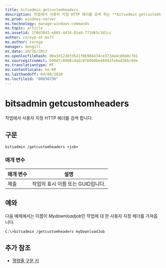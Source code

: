```yaml
---
title: bitsadmin getcustomheaders
description: 작업에서 사용자 지정 HTTP 헤더를 검색 하는 **bitsadmin getcustomheaders**에 대 한 Windows 명령 항목입니다.
ms.prod: windows-server
ms.technology: manage-windows-commands
ms.topic: article
ms.assetid: 1f0d38d3-e865-4474-81e8-773d65c3d1cc
author: coreyp-at-msft
ms.author: coreyp
manager: dongill
ms.date: 10/16/2017
ms.openlocfilehash: 80a3d1230fd541f0b986434ce373da4c8bb0c761
ms.sourcegitcommit: b00d7c8968c4adc8f699dbee694afe6ed36bc9de
ms.translationtype: MT
ms.contentlocale: ko-KR
ms.lasthandoff: 04/08/2020
ms.locfileid: "80850736"
---
```

# <a name="bitsadmin-getcustomheaders"></a>bitsadmin getcustomheaders

작업에서 사용자 지정 HTTP 헤더를 검색 합니다.

## <a name="syntax"></a>구문

```
bitsadmin /getcustomheaders <job>
```

### <a name="parameters"></a>매개 변수

| 매개 변수 | 설명 |
| -------------- | -------------- |
| 제출 | 작업의 표시 이름 또는 GUID입니다. |

## <a name="examples"></a><a name=BKMK_examples></a>예와

다음 예제에서는 이름이 *Mydownloadjob*인 작업에 대 한 사용자 지정 헤더를 가져옵니다.

```
C:\>bitsadmin /getcustomheaders myDownloadJob
```

## <a name="additional-references"></a>추가 참조

- [명령줄 구문 키](command-line-syntax-key.md)